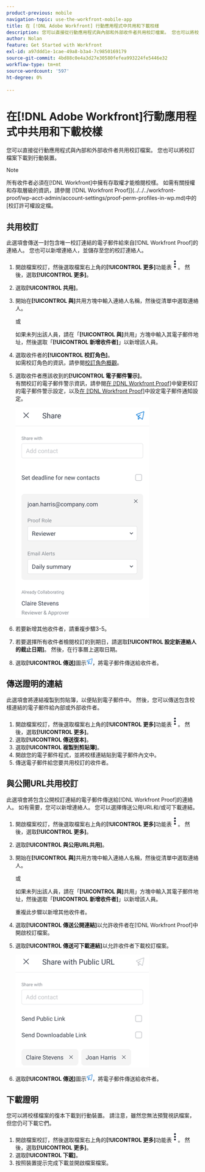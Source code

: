 ```yaml
---
product-previous: mobile
navigation-topic: use-the-workfront-mobile-app
title: 在 [!DNL Adobe Workfront] 行動應用程式中共用和下載校樣
description: 您可以直接從行動應用程式與內部和外部收件者共用校訂檔案。 您也可以將校訂檔案下載到行動裝置。
author: Nolan
feature: Get Started with Workfront
exl-id: a97ddd1e-1cae-49a8-b3a4-7c9850169179
source-git-commit: 4bd88c0e4a3d27e30580fefea993224fe5446e32
workflow-type: tm+mt
source-wordcount: '597'
ht-degree: 0%

---
```


# 在[!DNL Adobe Workfront]行動應用程式中共用和下載校樣

您可以直接從行動應用程式與內部和外部收件者共用校訂檔案。 您也可以將校訂檔案下載到行動裝置。

>[!NOTE]
>
>所有收件者必須在[!DNL Workfront]中擁有存取權才能檢閱校樣。 如需有關授權和存取層級的資訊，請參閱 [!DNL Workfront Proof]](../../../workfront-proof/wp-acct-admin/account-settings/proof-perm-profiles-in-wp.md)中的[校訂許可權設定檔。

## 共用校訂

此選項會傳送一封包含唯一校訂連結的電子郵件給來自[!DNL Workfront Proof]的連絡人。 您也可以新增連絡人，並儲存至您的校訂連絡人。

1. 開啟檔案校訂，然後選取檔案右上角的&#x200B;**[!UICONTROL 更多]**&#x200B;功能表![更多功能表](assets/mobile-verticalmoremenu-20x33.png)。 然後，選取&#x200B;**[!UICONTROL 更多]**。
1. 選取&#x200B;**[!UICONTROL 共用]**。
1. 開始在&#x200B;**[!UICONTROL 與]**&#x200B;共用方塊中輸入連絡人名稱，然後從清單中選取連絡人。

   或

   如果未列出該人員，請在「**[!UICONTROL 與]**&#x200B;共用」方塊中輸入其電子郵件地址，然後選取「**[!UICONTROL 新增收件者]**」以新增該人員。

1. 選取收件者的&#x200B;**[!UICONTROL 校訂角色]**。\
   如需校訂角色的資訊，請參閱[校訂角色概觀](../../../review-and-approve-work/proofing/proofing-overview/proof-roles.md)。
1. 選取收件者應該收到的&#x200B;**[!UICONTROL 電子郵件警示]**。\
   有關校訂的電子郵件警示資訊，請參閱[在 [!DNL Workfront Proof]](../../../workfront-proof/wp-emailsntfctns/email-alerts/change-email-alert-settings-wp.md)中變更校訂的電子郵件警示設定，以及[在 [!DNL Workfront Proof]](../../../workfront-proof/wp-emailsntfctns/email-alerts/config-email-notification-settings-wp.md)中設定電子郵件通知設定。

   ![共用熒幕](assets/mobile-shareproof-350x551.png)

1. 若要新增其他收件者，請重複步驟3-5。
1. 若要選擇所有收件者檢閱校訂的到期日，請選取&#x200B;**[!UICONTROL 設定新連絡人的截止日期]**。 然後，在行事曆上選取日期。
1. 選取&#x200B;**[!UICONTROL 傳送]**&#x200B;圖示![傳送圖示](assets/mobile-send-icon-25x26.png)，將電子郵件傳送給收件者。

## 傳送證明的連結

此選項會將連結複製到剪貼簿，以便貼到電子郵件中。 然後，您可以傳送包含校樣連結的電子郵件給內部或外部收件者。

1. 開啟檔案校訂，然後選取檔案右上角的&#x200B;**[!UICONTROL 更多]**&#x200B;功能表![更多功能表](assets/mobile-verticalmoremenu-20x33.png)。 然後，選取&#x200B;**[!UICONTROL 更多]**。
1. 選取&#x200B;**[!UICONTROL 傳送復本]**。
1. 選取&#x200B;**[!UICONTROL 複製到剪貼簿]**。
1. 開啟您的電子郵件程式，並將校樣連結貼到電子郵件內文中。
1. 傳送電子郵件給您要共用校訂的收件者。

## 與公開URL共用校訂

此選項會將包含公開校訂連結的電子郵件傳送給[!DNL Workfront Proof]的連絡人。 如有需要，您可以新增連絡人。 您可以選擇傳送公用URL和/或可下載連結。

1. 開啟檔案校訂，然後選取檔案右上角的&#x200B;**[!UICONTROL 更多]**&#x200B;功能表![更多功能表](assets/mobile-verticalmoremenu-20x33.png)。 然後，選取&#x200B;**[!UICONTROL 更多]**。
1. 選取&#x200B;**[!UICONTROL 與公用URL共用]**。
1. 開始在&#x200B;**[!UICONTROL 與]**&#x200B;共用方塊中輸入連絡人名稱，然後從清單中選取連絡人。

   或

   如果未列出該人員，請在「**[!UICONTROL 與]**&#x200B;共用」方塊中輸入其電子郵件地址，然後選取「**[!UICONTROL 新增收件者]**」以新增該人員。

   重複此步驟以新增其他收件者。

1. 選取&#x200B;**[!UICONTROL 傳送公開連結]**&#x200B;以允許收件者在[!DNL Workfront Proof]中開啟校訂檔案。
1. 選取&#x200B;**[!UICONTROL 傳送可下載連結]**&#x200B;以允許收件者下載校訂檔案。

   ![[!UICONTROL 與公用URL畫面共用]](assets/mobile-sharepublicurl-proof-350x296.png)

1. 選取&#x200B;**[!UICONTROL 傳送]**&#x200B;圖示![傳送圖示](assets/mobile-send-icon-25x26.png)，將電子郵件傳送給收件者。

## 下載證明

您可以將校樣檔案的復本下載到行動裝置。 請注意，雖然您無法預覽視訊檔案，但您仍可下載它們。

1. 開啟檔案校訂，然後選取檔案右上角的&#x200B;**[!UICONTROL 更多]**&#x200B;功能表![更多功能表](assets/mobile-verticalmoremenu-20x33.png)。 然後，選取&#x200B;**[!UICONTROL 更多]**。
1. 選取&#x200B;**[!UICONTROL 下載]**。
1. 按照裝置提示完成下載並開啟檔案檔案。
